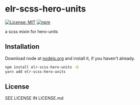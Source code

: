 # elr-scss-hero-units

[![License: MIT](https://img.shields.io/badge/License-MIT-yellow.svg)](https://opensource.org/licenses/MIT)
[![npm](https://img.shields.io/npm/dm/elr-scss-hero-units.svg?style=flat)]()

a scss mixin for hero-units

## Installation

Download node at [nodejs.org](http://nodejs.org) and install it, if you haven't already.

```sh
npm install elr-scss-hero-units -D
yarn add elr-scss-hero-units
```

## License

SEE LICENSE IN LICENSE.md
